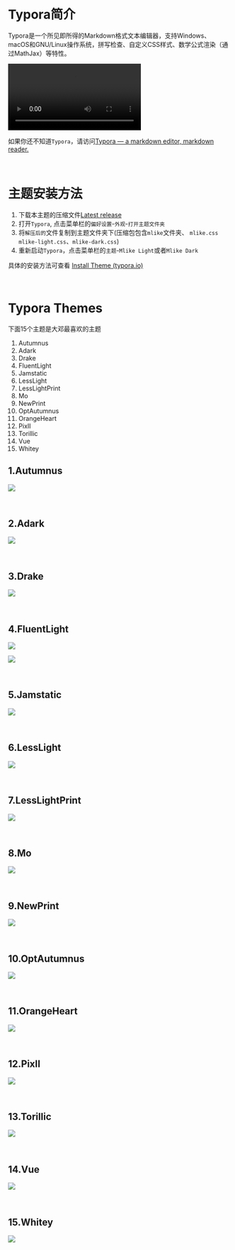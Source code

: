 

# Typora简介

Typora是一个所见即所得的Markdown格式文本编辑器，支持Windows、macOS和GNU/Linux操作系统，拼写检查、自定义CSS样式、数学公式渲染（通过MathJax）等特性。

![](img/typora1.mp4)

如果你还不知道`Typora`，请访问[Typora — a markdown editor, markdown reader.](https://typora.io/)

<br>

# 主题安装方法

1. 下载本主题的压缩文件[Latest release](https://github.com/AntonVanke/typora-mlike-theme/releases/latest)
2. 打开`Typora`, 点击菜单栏的`偏好设置`-`外观`-`打开主题文件夹`
3. 将`解压后的`文件复制到主题文件夹下(压缩包包含`mlike`文件夹、 `mlike.css` `mlike-light.css`、`mlike-dark.css`)
4. 重新启动`Typora`，点击菜单栏的`主题`-`Mlike Light`或者`Mlike Dark`

具体的安装方法可查看 [Install Theme (typora.io)](https://theme.typora.io/doc/Install-Theme/)

<br>

# Typora Themes 

下面15个主题是大邓最喜欢的主题
1. Autumnus
2. Adark
3. Drake
4. FluentLight
5. Jamstatic
6. LessLight
7. LessLightPrint
8. Mo
9. NewPrint
10. OptAutumnus
11. OrangeHeart
12. PixII
13. Torillic
14. Vue
15. Whitey


## 1.Autumnus

![](img/autumnus.png)

<br>

## 2.Adark

![](img/adark.png)

<br>

## 3.Drake

![](img/drake.png)

<br>

## 4.FluentLight

![](img/fluentlight.png)

![](img/escaping.png)

<br>

## 5.Jamstatic

![](img/jamstatic.png)

<br>

## 6.LessLight

![](img/LessLight.png)

<br>

## 7.LessLightPrint

![](img/LessLightPrint.png)

<br>

## 8.Mo

![](img/Mo.png)

<br>

## 9.NewPrint

![](img/newprint.png)

<br>

## 10.OptAutumnus

![](img/optAutumnus.png)

<br>

## 11.OrangeHeart

![](img/orangeheart.png)

<br>

## 12.PixII

![](img/PixII.png)

<br>



## 13.Torillic

![](img/Torillic.png)

<br>



## 14.Vue

![](img/vue.png)

<br>



## 15.Whitey

![](img/whitey.png)

<br>
